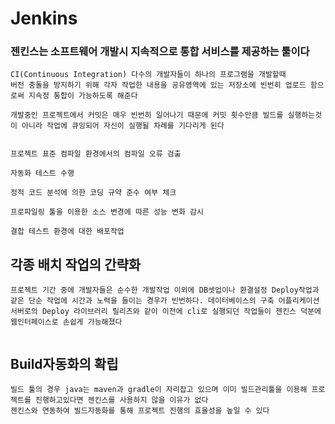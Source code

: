# Jenkins
### 젠킨스는 소프트웨어 개발시 지속적으로 통합 서비스를 제공하는 툴이다
```
CI(Continuous Integration) 다수의 개발자들이 하나의 프로그램을 개발할때
버전 충돌을 방지하기 위해 각자 작업한 내용을 공유영역에 있는 저장소에 빈번히 업로드 함으로써 지속정 통합이 가능하도록 해준다

개발중인 프로젝트에서 커밋은 매우 빈번히 일어나기 때문에 커밋 횟수만큼 빌드를 실행하는것이 아니라 작업에 큐잉되어 자신이 실행될 차례를 기다리게 된다


프로젝트 표준 컴파일 환경에서의 컴파일 오류 검출

자동화 테스트 수행

정적 코드 분석에 의한 코딩 규약 준수 여부 체크

프로파일링 툴을 이용한 소스 변경에 따른 성능 변화 감시

결합 테스트 환경에 대한 배포작업

```

## 각종 배치 작업의 간략화
```
프로젝트 기간 중에 개발자들은 순수한 개발작업 이외에 DB셋업이나 환결설정 Deploy작업과 같은 단순 작업에 시간과 노력을 들이는 경우가 빈번하다. 데이터베이스의 구축 어플리케이션 서버로의 Deploy 라이브러리 릴리즈와 같이 이전에 cli로 실행되던 작업들이 젠킨스 덕분에 웹인터페이스로 손쉽게 가능해졌다


```

## Build자동화의 확립
```
빌드 툴의 경우 java는 maven과 gradle이 자리잡고 있으며 이미 빌드관리툴을 이용해 프로젝트를 진행하고있다면 젠킨스를 사용하지 않을 이유가 없다
젠킨스와 연동하여 빌드자동화를 통해 프로젝트 진행의 효율성을 높일 수 있다
```


